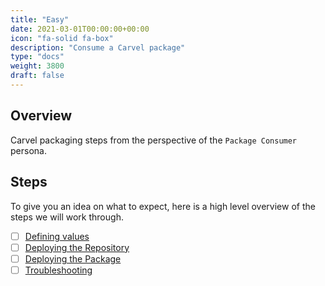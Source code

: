```yaml
---
title: "Easy"
date: 2021-03-01T00:00:00+00:00
icon: "fa-solid fa-box"
description: "Consume a Carvel package"
type: "docs"
weight: 3800
draft: false
---
```


## Overview

Carvel packaging steps from the perspective of the `Package Consumer` persona.

## Steps

To give you an idea on what to expect, here is a high level overview of the steps we will work through.

- [ ] [Defining values](steps)
- [ ] [Deploying the Repository](steps)
- [ ] [Deploying the Package](steps)
- [ ] [Troubleshooting](troubleshoot)
